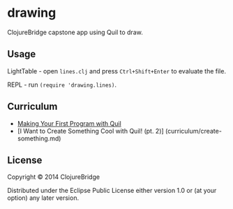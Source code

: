 # drawing 

ClojureBridge capstone app using Quil to draw.

## Usage

LightTable - open `lines.clj` and press `Ctrl+Shift+Enter` to evaluate the file.

REPL - run `(require 'drawing.lines)`.

## Curriculum

* [Making Your First Program with Quil](curriculum/first-program.md)
* [I Want to Create Something Cool with Quil! (pt. 2)] (curriculum/create-something.md)


## License

Copyright © 2014 ClojureBridge

Distributed under the Eclipse Public License either version 1.0 or (at
your option) any later version.
